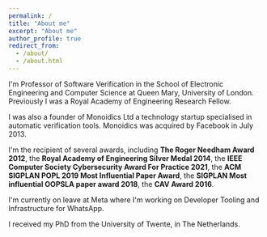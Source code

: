 ```yaml
---
permalink: /
title: "About me"
excerpt: "About me"
author_profile: true
redirect_from: 
  - /about/
  - /about.html
---
```


I'm Professor of Software Verification in the School of Electronic Engineering and Computer Science at Queen Mary, University of London. Previously I was a Royal Academy of Engineering Research Fellow. 

I was also a founder of Monoidics Ltd a technology startup specialised in automatic verification tools.
Monoidics was acquired by Facebook in July 2013.

I'm the recipient of several awards, including **The Roger Needham Award 2012**, the **Royal Academy of Engineering Silver Medal 2014**, the **IEEE Computer Society Cybersecurity Award For Practice 2021**, the **ACM SIGPLAN POPL 2019 Most Influential Paper Award**, the **SIGPLAN Most influential OOPSLA paper award 2018**, the **CAV Award 2016**.

I'm currently on leave at Meta where I'm working on Developer Tooling and Infrastructure for WhatsApp.

I received my PhD from the University of Twente, in The Netherlands.


